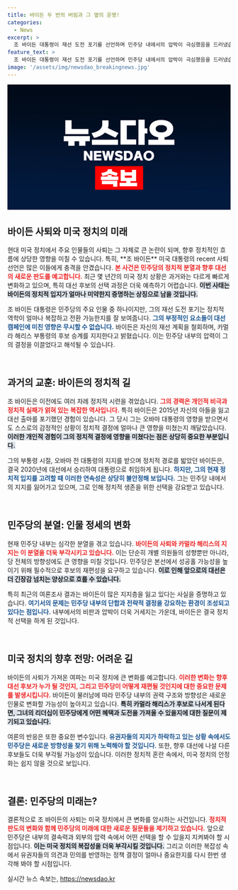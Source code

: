 ```yaml
---
title: 바이든 두 번의 버림과 그 옆의 운명!
categories:
  - News
excerpt: >
  조 바이든 대통령이 재선 도전 포기를 선언하며 민주당 내에서의 압박이 극심했음을 드러냈습니다. 오바마 전 대통령의 반대 속에, 고령 논란과 치명적인 실수들이 그의 정치적 운명을 결정지었습니다. 과연 그의 뒤를 잇는 후보는 누가 될까요?
feature_text: >
  조 바이든 대통령이 재선 도전 포기를 선언하며 민주당 내에서의 압박이 극심했음을 드러냈습니다. 오바마 전 대통령의 반대 속에, 고령 논란과 치명적인 실수들이 그의 정치적 운명을 결정지었습니다. 과연 그의 뒤를 잇는 후보는 누가 될까요?
image: '/assets/img/newsdao_breakingnews.jpg'
---
```


<p><img src="/assets/img/newsdao_breakingnews.jpg" alt="firstkoreanews 속보" /></p>

<h2 data-ke-size="size26">바이든 사퇴와 미국 정치의 미래</h2>

<p data-ke-size="size16">현대 미국 정치에서 주요 인물들의 사퇴는 그 자체로 큰 논란이 되며, 향후 정치적인 흐름에 상당한 영향을 미칠 수 있습니다. 특히, **조 바이든** 미국 대통령의 recent 사퇴 선언은 많은 이들에게 충격을 안겼습니다. <b><span style="color: #ee2323;">본 사건은 민주당의 정치적 분열과 향후 대선의 새로운 판도를 예고합니다.</span></b> 최근 몇 년간의 미국 정치 상황은 과거와는 다르게 빠르게 변화하고 있으며, 특히 대선 후보의 선택 과정은 더욱 예측하기 어렵습니다. <b><span style="background-color: #21538527;">이번 사태는 바이든의 정치적 입지가 얼마나 미약한지 증명하는 상징으로 남을 것입니다.</span></b></p>

<p data-ke-size="size16">조 바이든 대통령은 민주당의 주요 인물 중 하나이지만, 그의 재선 도전 포기는 정치적 역학이 얼마나 복잡하고 전환 가능한지를 잘 보여줍니다. <b><span style="color: #1a5490;">그의 부정적인 요소들이 대선 캠페인에 미친 영향은 무시할 수 없습니다.</span></b> 바이든은 자신의 재선 계획을 철회하며, 카멀라 해리스 부통령의 후보 승계를 지지한다고 밝혔습니다. 이는 민주당 내부의 압력이 그의 결정을 이끌었다고 해석될 수 있습니다. </p>

<p data-ke-size="size16">&nbsp;</p>

<h2 data-ke-size="size26">과거의 교훈: 바이든의 정치적 길</h2>

<p data-ke-size="size16">조 바이든은 이전에도 여러 차례 정치적 시련을 겪었습니다. <b><span style="color: #ee2323;">그의 경력은 개인적 비극과 정치적 실패가 얽혀 있는 복잡한 역사입니다.</span></b> 특히 바이든은 2015년 자신의 아들을 잃고 대선 출마를 포기했던 경험이 있습니다. 그 당시 그는 오바마 대통령의 영향을 받으면서도 스스로의 감정적인 상황이 정치적 결정에 얼마나 큰 영향을 미쳤는지 깨달았습니다. <b><span style="background-color: #21538527;">이러한 개인적 경험이 그의 정치적 결정에 영향을 미쳤다는 점은 상당히 중요한 부분입니다.</span></b></p>

<p data-ke-size="size16">그의 부통령 시절, 오바마 전 대통령의 지지를 받으며 정치적 경로를 밟았던 바이든은, 결국 2020년에 대선에서 승리하여 대통령으로 취임하게 됩니다. <b><span style="color: #1a5490;">하지만, 그의 현재 정치적 입지를 고려할 때 이러한 연속성은 상당히 불안정해 보입니다.</span></b> 그는 민주당 내에서의 지지를 잃어가고 있으며, 그로 인해 정치적 생존을 위한 선택을 강요받고 있습니다. </p>

<p data-ke-size="size16">&nbsp;</p>

<h2 data-ke-size="size26">민주당의 분열: 인물 정세의 변화</h2>

<p data-ke-size="size16">현재 민주당 내부는 심각한 분열을 겪고 있습니다. <b><span style="color: #ee2323;">바이든의 사퇴와 카멀라 해리스의 지지는 이 분열을 더욱 부각시키고 있습니다.</span></b> 이는 단순히 개별 의원들의 성향뿐만 아니라, 당 전체의 방향성에도 큰 영향을 미칠 것입니다. 민주당은 본선에서 성공홀 가능성을 높이기 위해 필수적으로 후보의 재편성을 요구하고 있습니다. <b><span style="background-color: #21538527;">이로 인해 앞으로의 대선은 더 긴장감 넘치는 양상으로 흐를 수 있습니다.</span></b></p>

<p data-ke-size="size16">특히 최근의 여론조사 결과는 바이든이 많은 지지층을 잃고 있다는 사실을 증명하고 있습니다. <b><span style="color: #1a5490;">여기서의 문제는 민주당 내부의 단합과 전략적 결정을 강요하는 환경이 조성되고 있다는 점입니다.</span></b> 내부에서의 비판과 압박이 더욱 거세지는 가운데, 바이든은 결국 정치적 선택을 하게 된 것입니다. </p>

<p data-ke-size="size16">&nbsp;</p>

<h2 data-ke-size="size26">미국 정치의 향후 전망: 어려운 길</h2>

<p data-ke-size="size16">바이든의 사퇴가 가져온 여파는 미국 정치에 큰 변화를 예고합니다. <b><span style="color: #ee2323;">이러한 변화는 향후 대선 후보가 누가 될 것인지, 그리고 민주당이 어떻게 재편될 것인지에 대한 중요한 문제를 발생시킵니다.</span></b> 바이든이 물러남에 따라 민주당 내부의 권력 구조와 방향성은 새로운 인물로 변화할 가능성이 높아지고 있습니다. <b><span style="background-color: #21538527;">특히 카멀라 해리스가 후보로 나서게 된다면, 그녀의 리더십이 민주당에게 어떤 혜택과 도전을 가져올 수 있을지에 대한 질문이 제기되고 있습니다.</span></b></p>

<p data-ke-size="size16">여론의 반응은 또한 중요한 변수입니다. <b><span style="color: #1a5490;">유권자들의 지지가 하락하고 있는 상황 속에서도 민주당은 새로운 방향성을 찾기 위해 노력해야 할 것입니다.</span></b> 또한, 향후 대선에 나설 다른 후보들도 더욱 부각될 가능성이 있습니다. 이러한 정치적 혼란 속에서, 미국 정치의 안정화는 쉽지 않을 것으로 보입니다.</p>

<p data-ke-size="size16">&nbsp;</p>

<h2 data-ke-size="size26">결론: 민주당의 미래는? </h2>

<p data-ke-size="size16">결론적으로 조 바이든의 사퇴는 미국 정치에서 큰 변화를 암시하는 사건입니다. <b><span style="color: #ee2323;">정치적 판도의 변화와 함께 민주당의 미래에 대한 새로운 질문들을 제기하고 있습니다.</span></b> 앞으로 민주당은 내부의 결속력과 외부의 압력 속에서 어떤 선택을 할 수 있을지 지켜봐야 할 시점입니다. <b><span style="background-color: #21538527;">이는 미국 정치의 복잡성을 더욱 부각시킬 것입니다.</span></b> 그리고 이러한 복잡성 속에서 유권자들의 의견과 민의를 반영하는 정책 결정이 얼마나 중요한지를 다시 한번 생각해 봐야 할 시점입니다. </p>
실시간 뉴스 속보는, <a href="https://newsdao.kr" rel="dofollow">https://newsdao.kr</a>


